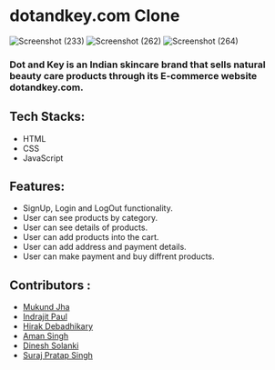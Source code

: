 # dotandkey.com Clone

![Screenshot (233)](https://user-images.githubusercontent.com/105915717/201955865-ac86c5d0-2e2c-4fc3-bdca-dc9d8162144f.png)
![Screenshot (262)](https://user-images.githubusercontent.com/105915717/204104888-8c55373d-2deb-4e08-b48d-689b930ecf7a.png)
![Screenshot (264)](https://user-images.githubusercontent.com/105915717/204104895-541379db-907a-4552-b123-1fa20f8a6c2d.png)

<h3>Dot and Key is an Indian skincare brand that sells natural beauty care products through its E-commerce website dotandkey.com.<h3/>

## Tech Stacks:
- HTML
- CSS
- JavaScript

## Features:
- SignUp, Login and LogOut functionality.
- User can see products by category.
- User can see details of products.
- User can add products into the cart.
- User can add address and payment details.
- User can make payment and buy diffrent products.

## Contributors :
- [Mukund Jha](https://github.com/mukundjha1310)
- [Indrajit Paul](https://github.com/ipaul1996)
- [Hirak Debadhikary](https://github.com/Hirak-Debadhikary)
- [Aman Singh](https://github.com/singhaman8859)
- [Dinesh Solanki](https://github.com/dinesh0085)
- [Suraj Pratap Singh](https://github.com/surajPratap1995)


